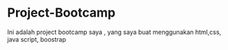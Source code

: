 # Project-Bootcamp
Ini adalah project bootcamp saya , yang saya buat menggunakan html,css, java script, boostrap
